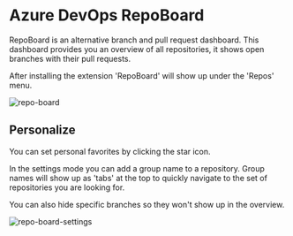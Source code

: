 # Azure DevOps RepoBoard

RepoBoard is an alternative branch and pull request dashboard. This dashboard provides you an overview of all repositories, it shows open branches with their pull requests.

After installing the extension 'RepoBoard' will show up under the 'Repos' menu.


![repo-board](https://raw.githubusercontent.com/oscarvantol/repo-board/main/repo-board/extension/screenshots/screenshot1.png)

## Personalize

You can set personal favorites by clicking the star icon.

In the settings mode you can add a group name to a repository. Group names will show up as 'tabs' at the top to quickly navigate to the set of repositories you are looking for.

You can also hide specific branches so they won't show up in the overview.

![repo-board-settings](https://raw.githubusercontent.com/oscarvantol/repo-board/main/repo-board/extension/screenshots/screenshot2.png)